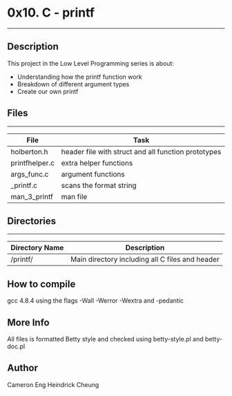 # 0x10. C - printf
---
## Description

This project in the Low Level Programming series is about:
* Understanding how the printf function work
* Breakdown of different argument types
* Create our own printf

## Files
---
File|Task
---|---
holberton.h | header file with struct and all function prototypes
printfhelper.c | extra helper functions
args_func.c | argument functions
_printf.c | scans the format string
man_3_printf | man file

## Directories
---
Directory Name | Description
---|---
/printf/ | Main directory including all C files and header

## How to compile
gcc 4.8.4 using the flags -Wall -Werror -Wextra and -pedantic

## More Info
All files is formatted Betty style and checked using betty-style.pl and betty-doc.pl

## Author
Cameron Eng
Heindrick Cheung
